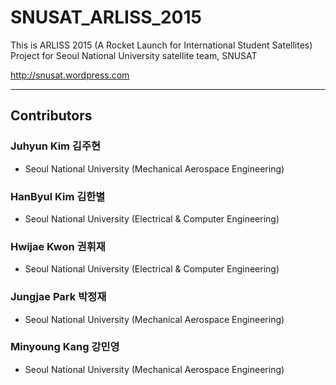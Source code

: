 SNUSAT_ARLISS_2015
===============

This is ARLISS 2015 (A Rocket Launch for International Student Satellites) Project for Seoul National University satellite team, SNUSAT 

http://snusat.wordpress.com

-----
## Contributors 
### Juhyun Kim 김주현

- Seoul National University (Mechanical Aerospace Engineering)

### HanByul Kim 김한별

- Seoul National University (Electrical & Computer Engineering)

### Hwijae Kwon 권휘재

- Seoul National University (Electrical & Computer Engineering)

### Jungjae Park 박정재

- Seoul National University (Mechanical Aerospace Engineering)

### Minyoung Kang 강민영

- Seoul National University (Mechanical Aerospace Engineering)
